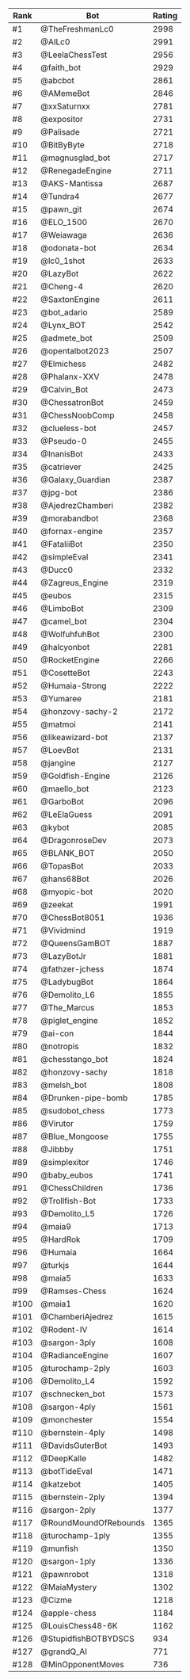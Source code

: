 Rank|Bot|Rating
---|---|---
#1|@TheFreshmanLc0|2998
#2|@AILc0|2991
#3|@LeelaChessTest|2956
#4|@faith_bot|2929
#5|@abcbot|2861
#6|@AMemeBot|2846
#7|@xxSaturnxx|2781
#8|@expositor|2731
#9|@Palisade|2721
#10|@BitByByte|2718
#11|@magnusglad_bot|2717
#12|@RenegadeEngine|2711
#13|@AKS-Mantissa|2687
#14|@Tundra4|2677
#15|@pawn_git|2674
#16|@ELO_1500|2670
#17|@Weiawaga|2636
#18|@odonata-bot|2634
#19|@lc0_1shot|2633
#20|@LazyBot|2622
#21|@Cheng-4|2620
#22|@SaxtonEngine|2611
#23|@bot_adario|2589
#24|@Lynx_BOT|2542
#25|@admete_bot|2509
#26|@opentalbot2023|2507
#27|@Elmichess|2482
#28|@Phalanx-XXV|2478
#29|@Calvin_Bot|2473
#30|@ChessatronBot|2459
#31|@ChessNoobComp|2458
#32|@clueless-bot|2457
#33|@Pseudo-0|2455
#34|@InanisBot|2433
#35|@catriever|2425
#36|@Galaxy_Guardian|2387
#37|@jpg-bot|2386
#38|@AjedrezChamberi|2382
#39|@morabandbot|2368
#40|@fornax-engine|2357
#41|@FataliiBot|2350
#42|@simpleEval|2341
#43|@Ducc0|2332
#44|@Zagreus_Engine|2319
#45|@eubos|2315
#46|@LimboBot|2309
#47|@camel_bot|2304
#48|@WolfuhfuhBot|2300
#49|@halcyonbot|2281
#50|@RocketEngine|2266
#51|@CosetteBot|2243
#52|@Humaia-Strong|2222
#53|@Yumaree|2181
#54|@honzovy-sachy-2|2172
#55|@matmoi|2141
#56|@likeawizard-bot|2137
#57|@LoevBot|2131
#58|@jangine|2127
#59|@Goldfish-Engine|2126
#60|@maello_bot|2123
#61|@GarboBot|2096
#62|@LeElaGuess|2091
#63|@kybot|2085
#64|@DragonroseDev|2073
#65|@BLANK_BOT|2050
#66|@TopasBot|2033
#67|@hans68Bot|2026
#68|@myopic-bot|2020
#69|@zeekat|1991
#70|@ChessBot8051|1936
#71|@Vividmind|1919
#72|@QueensGamBOT|1887
#73|@LazyBotJr|1881
#74|@fathzer-jchess|1874
#75|@LadybugBot|1864
#76|@Demolito_L6|1855
#77|@The_Marcus|1853
#78|@piglet_engine|1852
#79|@ai-con|1844
#80|@notropis|1832
#81|@chesstango_bot|1824
#82|@honzovy-sachy|1818
#83|@melsh_bot|1808
#84|@Drunken-pipe-bomb|1785
#85|@sudobot_chess|1773
#86|@Virutor|1759
#87|@Blue_Mongoose|1755
#88|@Jibbby|1751
#89|@simplexitor|1746
#90|@baby_eubos|1741
#91|@ChessChildren|1736
#92|@Trollfish-Bot|1733
#93|@Demolito_L5|1726
#94|@maia9|1713
#95|@HardRok|1709
#96|@Humaia|1664
#97|@turkjs|1644
#98|@maia5|1633
#99|@Ramses-Chess|1624
#100|@maia1|1620
#101|@ChamberiAjedrez|1615
#102|@Rodent-IV|1614
#103|@sargon-3ply|1608
#104|@RadianceEngine|1607
#105|@turochamp-2ply|1603
#106|@Demolito_L4|1592
#107|@schnecken_bot|1573
#108|@sargon-4ply|1561
#109|@monchester|1554
#110|@bernstein-4ply|1498
#111|@DavidsGuterBot|1493
#112|@DeepKalle|1482
#113|@botTideEval|1471
#114|@katzebot|1405
#115|@bernstein-2ply|1394
#116|@sargon-2ply|1377
#117|@RoundMoundOfRebounds|1365
#118|@turochamp-1ply|1355
#119|@munfish|1350
#120|@sargon-1ply|1336
#121|@pawnrobot|1318
#122|@MaiaMystery|1302
#123|@Cizme|1218
#124|@apple-chess|1184
#125|@LouisChess48-6K|1162
#126|@StupidfishBOTBYDSCS|934
#127|@grandQ_AI|771
#128|@MinOpponentMoves|736
